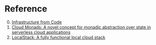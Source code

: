 # Reference

0. [Infrastructure from Code](https://infrastructurefromcode.com/)
0. [Cloud Monads: A novel concept for monadic abstraction over state in serverless cloud applications](https://repository.tudelft.nl/islandora/object/uuid%3Ac17705c5-a92c-4a91-955a-51b3b6ed450c)
0. [LocalStack: A fully functional local cloud stack](https://localstack.cloud/)

